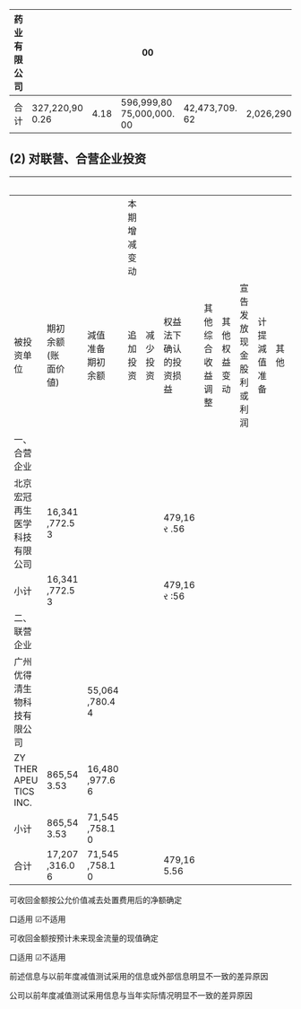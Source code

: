 | 药业有限<br>公司 |                      |      | 00                               |                   |             | 00                   |                    |
|------------|----------------------|------|----------------------------------|-------------------|-------------|----------------------|--------------------|
| 合计         | 327,220,90  <br>0.26 | 4.18 | 596,999,80   75,000,000.  <br>00 | 42,473,709.<br>62 | 2,026,290.3 | 359,747,19  <br>0.64 | 594,973,51<br>3.80 |

## (2) 对联营、合营企业投资

|                                        |                            |                       |          |          |                                 |                      |                |                                 |                |    |                            | 单位:元                  |
|----------------------------------------|----------------------------|-----------------------|----------|----------|---------------------------------|----------------------|----------------|---------------------------------|----------------|----|----------------------------|-----------------------|
|                                        |                            |                       | 本期增减变动   |          |                                 |                      |                |                                 |                |    |                            |                       |
| 被投<br>资单<br>位                          | 期初<br>余额<br>(账<br>面价<br>値) | 減值<br>准备<br>期初<br>余额  | 追加<br>投资 | 减少<br>投资 | 权益<br>法下<br>确认<br>的投<br>资损<br>益 | 其他<br>综合<br>收益<br>调整 | 其他<br>权益<br>变动 | 宣告<br>发放<br>现金<br>股利<br>或利<br>润 | 计提<br>減值<br>准备 | 其他 | 期末<br>余额<br>(账<br>面价<br>値) | 減值<br>准备<br>期末<br>余额  |
| 一、合营企业                                 |                            |                       |          |          |                                 |                      |                |                                 |                |    |                            |                       |
| 北京<br>宏冠<br>再生<br>医学<br>科技<br>有限<br>公司 | 16,341<br>,772.5<br>3      |                       |          |          | 479,16<br>ર .56                 |                      |                |                                 |                |    | 15,862<br>,606.9<br>7      |                       |
| 小计                                     | 16,341<br>,772.5<br>3      |                       |          |          | 479,16<br>ર :56                 |                      |                |                                 |                |    | 15,862<br>,606.9<br>7      |                       |
| 二、联营企业                                 |                            |                       |          |          |                                 |                      |                |                                 |                |    |                            |                       |
| 广州<br>优得<br>清生<br>物科<br>技有<br>限公<br>司  |                            | 55,064<br>,780.4<br>4 |          |          |                                 |                      |                |                                 |                |    |                            | 55,064<br>,780.4<br>4 |
| ZY<br>THER<br>APEU<br>TICS<br>INC.     | 865,54<br>3.53             | 16,480<br>,977.6<br>6 |          |          |                                 |                      |                |                                 |                |    | 865,54<br>3.53             | 16,480<br>,977.6<br>6 |
| 小计                                     | 865,54<br>3.53             | 71,545<br>,758.1<br>0 |          |          |                                 |                      |                |                                 |                |    | 865,54<br>3.53             | 71,545<br>,758.1<br>0 |
| 合计                                     | 17,207<br>,316.0<br>6      | 71,545<br>,758.1<br>0 |          |          | 479,16<br>5.56                  |                      |                |                                 |                |    | 16,728<br>,150.5<br>0      | 71,545<br>,758.1<br>0 |

可收回金额按公允价值减去处置费用后的净额确定

口适用 ☑不适用

可收回金额按预计未来现金流量的现值确定

口适用 ☑不适用

前述信息与以前年度减值测试采用的信息或外部信息明显不一致的差异原因

公司以前年度减值测试采用信息与当年实际情况明显不一致的差异原因